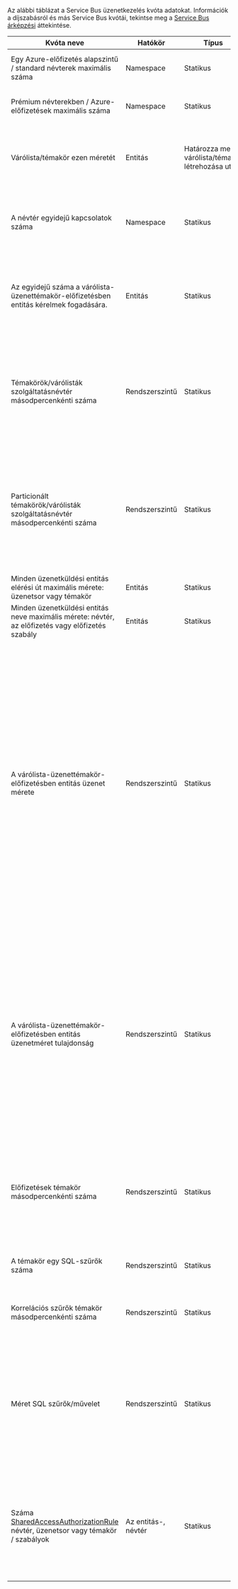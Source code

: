 Az alábbi táblázat a Service Bus üzenetkezelés kvóta adatokat. Információk a díjszabásról és más Service Bus kvótái, tekintse meg a [Service Bus árképzési](https://azure.microsoft.com/pricing/details/service-bus/) áttekintése.

| Kvóta neve | Hatókör | Típus | Viselkedés túllépésekor | Érték |
| --- | --- | --- | --- | --- |
| Egy Azure-előfizetés alapszintű / standard névterek maximális száma |Namespace |Statikus |Az alapvető / standard névterek további kérelmeknél a program elutasítja a portál által. |100|
| Prémium névterekben / Azure-előfizetések maximális száma |Namespace |Statikus |További prémium névterekhez kérelmeknél a program elutasítja a portál által. |10 |
| Várólista/témakör ezen méretét |Entitás |Határozza meg a várólista/témakör létrehozása után. |A bejövő üzenetek vissza kell utasítani, és kivételt a hívó kód fogadja. |1, 2, 3, 4-5 GB.<br /><br />Ha [particionálás](../articles/service-bus-messaging/service-bus-partitioning.md) van engedélyezve, a maximális várólista/témakör mérete 80 GB. |
| A névtér egyidejű kapcsolatok száma |Namespace |Statikus |További kapcsolatokat későbbi kérelmek vissza kell utasítani, és egy kivételt a hívó kód fogadja. REST-műveletek nem számítanak bele egyidejű TCP-kapcsolatok. |NetMessaging: 1000<br /><br />AMQP: 5000 |
| Az egyidejű száma a várólista-üzenettémakör-előfizetésben entitás kérelmek fogadására. |Entitás |Statikus |További kapni fog elutasítja a kérelmeket, és egy kivételt a hívó kód fogadja. Ez a kvóta vonatkozik a kombinált száma párhuzamos fogadási műveletek között a témakör az előfizetéseket. |5,000 |
| Témakörök/várólisták szolgáltatásnévtér másodpercenkénti száma |Rendszerszintű |Statikus |A program elutasítja későbbi kérelmeket egy új témakör vagy sor a szolgáltatásnévtér létrehozásához. Ennek eredményeképpen ha konfigurálva a [Azure-portálon][Azure portal], hibaüzenetet fog készülni. Ha a felügyeleti API hívása, kivételt a hívó kód fogadja. |10,000<br /><br />Témakörök és a névtér a várólisták száma összesen legfeljebb 10 000-re kell lennie.<br/>Ez a tulajdonság nem vonatkozik a Premium, az összes entitás particionáltak. |
| Particionált témakörök/várólisták szolgáltatásnévtér másodpercenkénti száma |Rendszerszintű |Statikus |A program elutasítja későbbi kérelmeket egy új particionált témakör vagy sor a szolgáltatásnévtér létrehozásához. Ennek eredményeképpen ha konfigurálva a [Azure-portálon][Azure portal], hibaüzenetet fog készülni. Ha a felügyeleti API-hívása egy **QuotaExceededException** kivétel fogadja el a hívó kód. |Basic és Standard rétegek - 100<br />[Prémium szintű](../articles/service-bus-messaging/service-bus-premium-messaging.md) -1000 (egy üzenetkezelési egység)<br/><br />Minden egyes particionált üzenetsor vagy témakör száma 10 000 entitás / névtér a beállított kvótát felé. |
| Minden üzenetküldési entitás elérési út maximális mérete: üzenetsor vagy témakör |Entitás |Statikus |- |260 karakternél |
| Minden üzenetküldési entitás neve maximális mérete: névtér, az előfizetés vagy előfizetés szabály |Entitás |Statikus |- |50 karakter hosszú lehet |
| A várólista-üzenettémakör-előfizetésben entitás üzenet mérete |Rendszerszintű |Statikus |Meghaladnia ezek mely százalékértékénél kéri, hogy a bejövő üzenetek vissza kell utasítani, és a kivételt a hívó kód fogadja. |Maximális méret: 256KB ([Standard csomagra](../articles/service-bus-messaging/service-bus-premium-messaging.md)) / 1MB ([prémium csomagban](../articles/service-bus-messaging/service-bus-premium-messaging.md)). <br /><br />**Megjegyzés:** rendszer terhelés miatt ez a korlátozás általában valamivel kisebb.<br /><br />A fejléc maximális mérete: 64KB<br /><br />A tulajdonságcsomag fejléc tulajdonságok maximális száma: **bájt/egész szám. MaxValue**<br /><br />A tulajdonságcsomag tulajdonság maximális mérete: nincs explicit korlát. Attól függ, hogy a fejléc maximális méretét. |
| A várólista-üzenettémakör-előfizetésben entitás üzenetméret tulajdonság |Rendszerszintű |Statikus |A **SerializationException** kivétel jön létre. |Üzenetek maximális tulajdonság mindegyik tulajdonság mérete 32 KB-os. Az összes tulajdonság összesített mérete nem haladhatja meg a 64 KB-os. Ez vonatkozik a teljes fejlécében a [BrokeredMessage](https://msdn.microsoft.com/library/microsoft.servicebus.messaging.brokeredmessage.aspx), egyaránt rendelkezik felhasználói tulajdonságok, valamint a rendszer tulajdonságai (például [SequenceNumber](https://msdn.microsoft.com/library/microsoft.servicebus.messaging.brokeredmessage.sequencenumber.aspx), [címke](https://msdn.microsoft.com/library/microsoft.servicebus.messaging.brokeredmessage.label.aspx), [MessageId](https://msdn.microsoft.com/library/microsoft.servicebus.messaging.brokeredmessage.messageid.aspx), és így tovább). |
| Előfizetések témakör másodpercenkénti száma |Rendszerszintű |Statikus |A program elutasítja a témakör további előfizetések létrehozásához későbbi kérelmeket. Ennek eredményeképpen konfigurálva a portálon keresztül, ha egy hibaüzenet jelenik meg. Ha a felügyeleti API hívása kivételt a hívó kód fogadja. |2,000 |
| A témakör egy SQL-szűrők száma |Rendszerszintű |Statikus |A témakör további szűrő létrehozásához kérelmeknél vissza kell utasítani, és kivételt a hívó kód fogadja. |2,000 |
| Korrelációs szűrők témakör másodpercenkénti száma |Rendszerszintű |Statikus |A témakör további szűrő létrehozásához kérelmeknél vissza kell utasítani, és kivételt a hívó kód fogadja. |100,000 |
| Méret SQL szűrők/művelet |Rendszerszintű |Statikus |További szűrők létrehozásához kérelmeknél vissza kell utasítani, és kivételt a hívó kód fogadja. |Szűrési feltétel karakterlánc maximális hossza: 1024 (1-K).<br /><br />A szabály művelet karakterlánc maximális hossza: 1024 (1-K).<br /><br />Szabály műveletenként kifejezések maximális száma: 32. |
| Száma [SharedAccessAuthorizationRule](https://msdn.microsoft.com/library/azure/microsoft.servicebus.messaging.sharedaccessauthorizationrule.aspx) névtér, üzenetsor vagy témakör / szabályok |Az entitás-, névtér |Statikus |A program elutasítja a további szabályok létrehozását későbbi kérelmeket, és a kivételt a hívó kód fogadja. |Szabályok maximális száma: 12. <br /><br /> Szabályok konfigurálása a Service Bus-névtér összes üzenetsorok és témakörök a névtérre vonatkozik. |

[Azure portal]: https://portal.azure.com